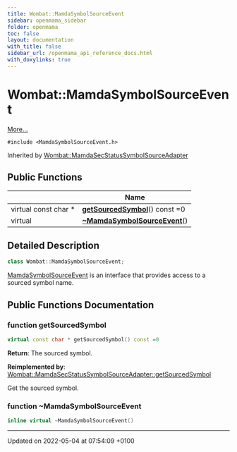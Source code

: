 ```yaml
---
title: Wombat::MamdaSymbolSourceEvent
sidebar: openmama_sidebar
folder: openmama
toc: false
layout: documentation
with_title: false
sidebar_url: /openmama_api_reference_docs.html
with_doxylinks: true
---
```


# Wombat::MamdaSymbolSourceEvent



 [More...](#detailed-description)


`#include <MamdaSymbolSourceEvent.h>`

Inherited by [Wombat::MamdaSecStatusSymbolSourceAdapter](classWombat_1_1MamdaSecStatusSymbolSourceAdapter.html)

## Public Functions

|                | Name           |
| -------------- | -------------- |
| virtual const char * | **[getSourcedSymbol](classWombat_1_1MamdaSymbolSourceEvent.html#function-getsourcedsymbol)**() const =0 |
| virtual | **[~MamdaSymbolSourceEvent](classWombat_1_1MamdaSymbolSourceEvent.html#function-~mamdasymbolsourceevent)**() |

## Detailed Description

```cpp
class Wombat::MamdaSymbolSourceEvent;
```


[MamdaSymbolSourceEvent](classWombat_1_1MamdaSymbolSourceEvent.html) is an interface that provides access to a sourced symbol name. 

## Public Functions Documentation

### function getSourcedSymbol

```cpp
virtual const char * getSourcedSymbol() const =0
```


**Return**: The sourced symbol. 

**Reimplemented by**: [Wombat::MamdaSecStatusSymbolSourceAdapter::getSourcedSymbol](classWombat_1_1MamdaSecStatusSymbolSourceAdapter.html#function-getsourcedsymbol)


Get the sourced symbol.


### function ~MamdaSymbolSourceEvent

```cpp
inline virtual ~MamdaSymbolSourceEvent()
```


-------------------------------

Updated on 2022-05-04 at 07:54:09 +0100